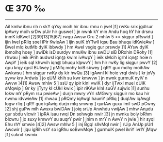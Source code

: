# Œ 370 ‰
---
Ail kmlw ibnu rih n skY qYsy moih hir ibnu rhnu n jweI ]1] rwKu
srix jgdIsur ipAwry moih srDw pUir hir gusweI ] jn nwnk kY min
Andu hoq hY hir drsnu inmK idKweI ]2]39]13]15]67]
rwgu Awsw Gru 2 mhlw 5
<> siqgur pRswid ]
ijin lweI pRIiq soeI iPir KwieAw ] ijin suiK bYTwlI iqsu Bau bhuqu
idKwieAw ] BweI mIq kutMb dyiK ibbwdy ] hm AweI vsgiq gur prswdy
]1] AYsw dyiK ibmoihq hoey ] swiDk isD surdyv mnuKw ibnu swDU siB
DRohin DRohy ]1] rhwau ] ieik iPrih audwsI iqn@ kwim ivAwpY ] ieik
sMcih igrhI iqn@ hoie n AwpY ] ieik sqI khwvih iqn@ bhuqu klpwvY ]
hm hir rwKy lig siqgur pwvY ]2] qpu krqy qpsI BUlwey ] pMifq mohy
loiB sbwey ] qRY gux mohy moihAw Awkwsu ] hm siqgur rwKy dy kir hwQu
]3] igAwnI kI hoie vrqI dwis ] kr joVy syvw kry Ardwis ] jo qUM
khih su kwr kmwvw ] jn nwnk gurmuK nyiV n Awvw ]4]1] Awsw mhlw
5 ] ssU qy ipir kInI vwiK ] dyr ijTwxI mueI dUiK sMqwip ] Gr ky ijTyry
kI cUkI kwix ] ipir riKAw kInI suGV sujwix ]1] sunhu lokw mY pRym rsu
pwieAw ] durjn mwry vYrI sMGwry siqguir mo kau hir nwmu idvwieAw ]1]
rhwau ] pRQmy iqAwgI haumY pRIiq ] duqIAw iqAwgI logw rIiq ] qRY gux
iqAwig durjn mIq smwny ] qurIAw guxu imil swD pCwny ]2] shj guPw
mih Awsxu bwiDAw ] joiq srUp Anwhdu vwijAw ] mhw Anµdu gur sbdu
vIcwir ] ipRA isau rwqI Dn sohwgix nwir ]3] jn nwnku boly bRhm
bIcwru ] jo suxy kmwvY su auqrY pwir ] jnim n mrY n AwvY n jwie ] hir
syqI Ehu rhY smwie ]4]2] Awsw mhlw 5 ] inj BgqI sIlvMqI nwir ]
rUip AnUp pUrI Awcwir ] ijqu igRih vsY so igRhu soBwvMqw ] gurmuiK pweI
iknY ivrlY jMqw ]1] sukrxI kwmix
####
